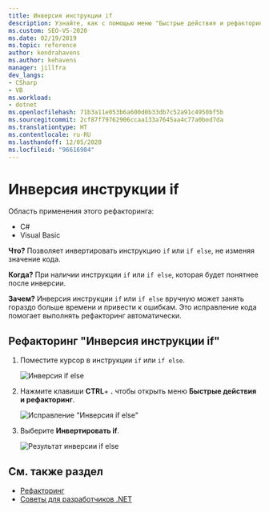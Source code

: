 ```yaml
---
title: Инверсия инструкции if
description: Узнайте, как с помощью меню "Быстрые действия и рефакторинг" инвертировать инструкцию If или if else, не изменяя значение кода.
ms.custom: SEO-VS-2020
ms.date: 02/19/2019
ms.topic: reference
author: kendrahavens
ms.author: kehavens
manager: jillfra
dev_langs:
- CSharp
- VB
ms.workload:
- dotnet
ms.openlocfilehash: 71b3a11e053b6a600d0b33db7c52a91c4950bf5b
ms.sourcegitcommit: 2cf87f79762906ccaa133a7645aa4c77a0bed7da
ms.translationtype: HT
ms.contentlocale: ru-RU
ms.lasthandoff: 12/05/2020
ms.locfileid: "96616984"
---
```

# <a name="invert-if-statement"></a>Инверсия инструкции if

Область применения этого рефакторинга:

- C#
- Visual Basic

**Что?** Позволяет инвертировать инструкцию `if` или `if else`, не изменяя значение кода.

**Когда?** При наличии инструкции `if` или `if else`, которая будет понятнее после инверсии.

**Зачем?** Инверсия инструкции `if` или `if else` вручную может занять гораздо больше времени и привести к ошибкам. Это исправление кода помогает выполнять рефакторинг автоматически.

## <a name="invert-if-statement-refactoring"></a>Рефакторинг "Инверсия инструкции if"

1. Поместите курсор в инструкции `if` или `if else`.

    ![Инверсия if else](media/invert-if.png)

2. Нажмите клавиши **CTRL**+ **.** чтобы открыть меню **Быстрые действия и рефакторинг**.

    ![Исправление "Инверсия if else"](media/invert-if-codefix.png)

3. Выберите **Инвертировать if**.

    ![Результат инверсии if else](media/invert-if-codefix-result.png)

## <a name="see-also"></a>См. также раздел

- [Рефакторинг](../refactoring-in-visual-studio.md)
- [Советы для разработчиков .NET](../csharp-developer-productivity.md)
